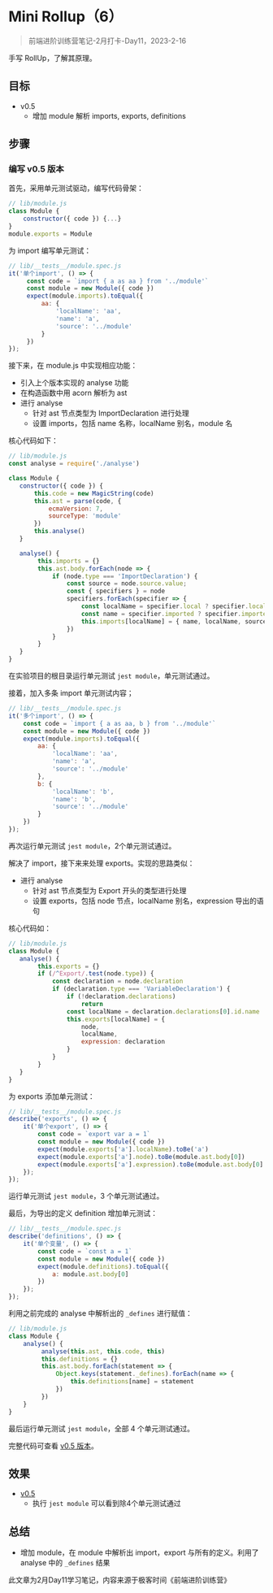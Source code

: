 # Mini Rollup（6）

> 前端进阶训练营笔记-2月打卡-Day11，2023-2-16

手写 RollUp，了解其原理。

## 目标

- v0.5
  - 增加 module 解析 imports, exports, definitions

## 步骤

### 编写 v0.5 版本

首先，采用单元测试驱动，编写代码骨架：

```js
// lib/module.js
class Module {
    constructor({ code }) {...}
}
module.exports = Module
```

为 import 编写单元测试：

```js
// lib/__tests__/module.spec.js
it('单个import', () => {
     const code = `import { a as aa } from '../module'`
     const module = new Module({ code })
     expect(module.imports).toEqual({
         aa: {
             'localName': 'aa',
             'name': 'a',
             'source': '../module'
         }
     })
});
```

接下来，在 module.js 中实现相应功能：

- 引入上个版本实现的 analyse 功能
- 在构造函数中用 acorn 解析为 ast
- 进行 analyse
  - 针对 ast 节点类型为 ImportDeclaration 进行处理
  - 设置 imports，包括 name 名称，localName 别名，module 名

核心代码如下：

```js
// lib/module.js
const analyse = require('./analyse')

class Module {
   constructor({ code }) {
       this.code = new MagicString(code)
       this.ast = parse(code, {
           ecmaVersion: 7,
           sourceType: 'module'
       })
       this.analyse()
   }

   analyse() {
        this.imports = {}
        this.ast.body.forEach(node => {
            if (node.type === 'ImportDeclaration') {
                const source = node.source.value;
                const { specifiers } = node
                specifiers.forEach(specifier => {
                    const localName = specifier.local ? specifier.local.name : ''
                    const name = specifier.imported ? specifier.imported.name : ''
                    this.imports[localName] = { name, localName, source }
                })
            }
        }
   }
}
```

在实验项目的根目录运行单元测试 `jest module`，单元测试通过。

接着，加入多条 import 单元测试内容；

```js
// lib/__tests__/module.spec.js
it('多个import', () => {
    const code = `import { a as aa, b } from '../module'`
    const module = new Module({ code })
    expect(module.imports).toEqual({
        aa: {
            'localName': 'aa',
            'name': 'a',
            'source': '../module'
        },
        b: {
            'localName': 'b',
            'name': 'b',
            'source': '../module'
        }
    })
});
```

再次运行单元测试 `jest module`，2个单元测试通过。

解决了 import，接下来来处理 exports。实现的思路类似：

- 进行 analyse
  - 针对 ast 节点类型为 Export 开头的类型进行处理
  - 设置 exports，包括 node 节点，localName 别名，expression 导出的语句 

核心代码如：

```js
// lib/module.js
class Module {
   analyse() {
        this.exports = {}
        if (/^Export/.test(node.type)) {
            const declaration = node.declaration
            if (declaration.type === 'VariableDeclaration') {
                if (!declaration.declarations)
                    return
                const localName = declaration.declarations[0].id.name
                this.exports[localName] = {
                    node,
                    localName,
                    expression: declaration
                }
            }
        }
   }
}
```

为 exports 添加单元测试：

```js
// lib/__tests__/module.spec.js
describe('exports', () => {
    it('单个export', () => {
        const code = `export var a = 1`
        const module = new Module({ code })
        expect(module.exports['a'].localName).toBe('a')
        expect(module.exports['a'].node).toBe(module.ast.body[0])
        expect(module.exports['a'].expression).toBe(module.ast.body[0].declaration)
    });
});
```

运行单元测试 `jest module`，3 个单元测试通过。

最后，为导出的定义 definition 增加单元测试：

```js
// lib/__tests__/module.spec.js
describe('definitions', () => {
    it('单个变量', () => {
        const code = `const a = 1`
        const module = new Module({ code })
        expect(module.definitions).toEqual({
            a: module.ast.body[0]
        })
    });
});
```

利用之前完成的 analyse 中解析出的 `_defines` 进行赋值：

```js
// lib/module.js
class Module {
    analyse() {
         analyse(this.ast, this.code, this)
         this.definitions = {}
         this.ast.body.forEach(statement => {
             Object.keys(statement._defines).forEach(name => {
                 this.definitions[name] = statement
             })
         })
    }
}
```

最后运行单元测试 `jest module`，全部 4 个单元测试通过。

完整代码可查看 [v0.5 版本](https://github.com/tangyouhua/lab-mini-rollup/releases/tag/v0.5)。

## 效果

- [v0.5](https://github.com/tangyouhua/lab-mini-rollup/releases/tag/v0.5)
  - 执行 `jest module` 可以看到除4个单元测试通过

## 总结

- 增加 module，在 module 中解析出 import，export 与所有的定义。利用了 analyse 中的 `_defines` 结果

此文章为2月Day11学习笔记，内容来源于极客时间《前端进阶训练营》
